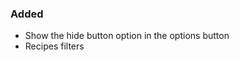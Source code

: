 <p><h3>Added</h3></p>
<ul>
<li>Show the hide button option in the options button</li>
<li>Recipes filters</li>
</ul>